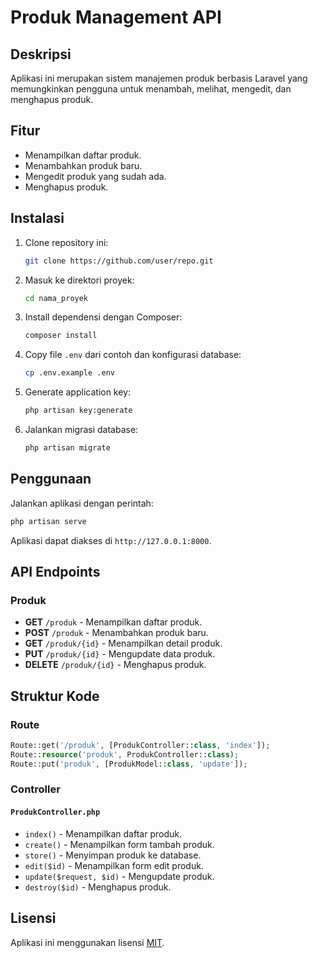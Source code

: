 # Produk Management API

## Deskripsi
Aplikasi ini merupakan sistem manajemen produk berbasis Laravel yang memungkinkan pengguna untuk menambah, melihat, mengedit, dan menghapus produk.

## Fitur
- Menampilkan daftar produk.
- Menambahkan produk baru.
- Mengedit produk yang sudah ada.
- Menghapus produk.

## Instalasi

1. Clone repository ini:
   ```sh
   git clone https://github.com/user/repo.git
   ```
2. Masuk ke direktori proyek:
   ```sh
   cd nama_proyek
   ```
3. Install dependensi dengan Composer:
   ```sh
   composer install
   ```
4. Copy file `.env` dari contoh dan konfigurasi database:
   ```sh
   cp .env.example .env
   ```
5. Generate application key:
   ```sh
   php artisan key:generate
   ```
6. Jalankan migrasi database:
   ```sh
   php artisan migrate
   ```

## Penggunaan

Jalankan aplikasi dengan perintah:
```sh
php artisan serve
```
Aplikasi dapat diakses di `http://127.0.0.1:8000`.

## API Endpoints

### Produk
- **GET** `/produk` - Menampilkan daftar produk.
- **POST** `/produk` - Menambahkan produk baru.
- **GET** `/produk/{id}` - Menampilkan detail produk.
- **PUT** `/produk/{id}` - Mengupdate data produk.
- **DELETE** `/produk/{id}` - Menghapus produk.

## Struktur Kode

### Route
```php
Route::get('/produk', [ProdukController::class, 'index']);
Route::resource('produk', ProdukController::class);
Route::put('produk', [ProdukModel::class, 'update']);
```

### Controller
#### `ProdukController.php`
- `index()` - Menampilkan daftar produk.
- `create()` - Menampilkan form tambah produk.
- `store()` - Menyimpan produk ke database.
- `edit($id)` - Menampilkan form edit produk.
- `update($request, $id)` - Mengupdate produk.
- `destroy($id)` - Menghapus produk.

## Lisensi
Aplikasi ini menggunakan lisensi [MIT](https://opensource.org/licenses/MIT).
